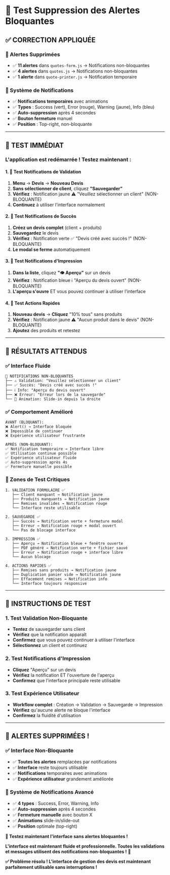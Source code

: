 # 🧪 Test Suppression des Alertes Bloquantes

## ✅ **CORRECTION APPLIQUÉE**

### **🚫 Alertes Supprimées**
- ✅ **11 alertes** dans `quotes-form.js` → Notifications non-bloquantes
- ✅ **4 alertes** dans `quotes.js` → Notifications non-bloquantes  
- ✅ **1 alerte** dans `quote-printer.js` → Notification temporaire

### **🔔 Système de Notifications**
- ✅ **Notifications temporaires** avec animations
- ✅ **Types** : Success (vert), Error (rouge), Warning (jaune), Info (bleu)
- ✅ **Auto-suppression** après 4 secondes
- ✅ **Bouton fermeture** manuel
- ✅ **Position** : Top-right, non-bloquante

---

## 🧪 **TEST IMMÉDIAT**

### **L'application est redémarrée !** Testez maintenant :

#### **1. 🎯 Test Notifications de Validation**
1. **Menu** → **Devis** → **Nouveau Devis**
2. **Sans sélectionner de client**, cliquez **"Sauvegarder"**
3. **Vérifiez** : Notification jaune ⚠️ "Veuillez sélectionner un client" (NON-BLOQUANTE)
4. **Continuez** à utiliser l'interface normalement

#### **2. 🎯 Test Notifications de Succès**
1. **Créez un devis complet** (client + produits)
2. **Sauvegardez** le devis
3. **Vérifiez** : Notification verte ✅ "Devis créé avec succès !" (NON-BLOQUANTE)
4. **Le modal se ferme** automatiquement

#### **3. 🎯 Test Notifications d'Impression**
1. **Dans la liste**, cliquez **"👁️ Aperçu"** sur un devis
2. **Vérifiez** : Notification bleue ℹ️ "Aperçu du devis ouvert" (NON-BLOQUANTE)
3. **L'aperçu s'ouvre** ET vous pouvez continuer à utiliser l'interface

#### **4. 🎯 Test Actions Rapides**
1. **Nouveau devis** → **Cliquez** "10% tous" sans produits
2. **Vérifiez** : Notification jaune ⚠️ "Aucun produit dans le devis" (NON-BLOQUANTE)
3. **Ajoutez** des produits et retestez

---

## 🎊 **RÉSULTATS ATTENDUS**

### **✅ Interface Fluide**
```
🔔 NOTIFICATIONS NON-BLOQUANTES
├── ⚠️ Validation: "Veuillez sélectionner un client"
├── ✅ Succès: "Devis créé avec succès !"
├── ℹ️ Info: "Aperçu du devis ouvert"
├── ❌ Erreur: "Erreur lors de la sauvegarde"
└── 🎨 Animation: Slide-in depuis la droite
```

### **✅ Comportement Amélioré**
```
AVANT (BLOQUANT):
❌ Alert() → Interface bloquée
❌ Impossible de continuer
❌ Expérience utilisateur frustrante

APRÈS (NON-BLOQUANT):
✅ Notification temporaire → Interface libre
✅ Utilisation continue possible
✅ Expérience utilisateur fluide
✅ Auto-suppression après 4s
✅ Fermeture manuelle possible
```

### **🎯 Zones de Test Critiques**
```
1. VALIDATION FORMULAIRE ✅
   ├── Client manquant → Notification jaune
   ├── Produits manquants → Notification jaune
   ├── Remises invalides → Notification rouge
   └── Interface reste utilisable

2. SAUVEGARDE ✅
   ├── Succès → Notification verte + fermeture modal
   ├── Erreur → Notification rouge + modal ouvert
   └── Pas de blocage interface

3. IMPRESSION ✅
   ├── Aperçu → Notification bleue + fenêtre ouverte
   ├── PDF généré → Notification verte + fichier sauvé
   ├── Erreur → Notification rouge + interface libre
   └── Aucun blocage

4. ACTIONS RAPIDES ✅
   ├── Remises sans produits → Notification jaune
   ├── Duplication panier vide → Notification jaune
   ├── Effacement remises → Notification info
   └── Interface toujours responsive
```

---

## 🚀 **INSTRUCTIONS DE TEST**

### **1. Test Validation Non-Bloquante**
- **Tentez** de sauvegarder sans client
- **Vérifiez** que la notification apparaît
- **Confirmez** que vous pouvez continuer à utiliser l'interface
- **Sélectionnez** un client et continuez

### **2. Test Notifications d'Impression**
- **Cliquez** "Aperçu" sur un devis
- **Vérifiez** la notification ET l'ouverture de l'aperçu
- **Confirmez** que l'interface principale reste utilisable

### **3. Test Expérience Utilisateur**
- **Workflow complet** : Création → Validation → Sauvegarde → Impression
- **Vérifiez** qu'aucune alerte ne bloque l'interface
- **Confirmez** la fluidité d'utilisation

---

## 🎊 **ALERTES SUPPRIMÉES !**

### **✅ Interface Non-Bloquante**
- ✅ **Toutes les alertes** remplacées par notifications
- ✅ **Interface** reste toujours utilisable
- ✅ **Notifications** temporaires avec animations
- ✅ **Expérience utilisateur** grandement améliorée

### **🔔 Système de Notifications Avancé**
- ✅ **4 types** : Success, Error, Warning, Info
- ✅ **Auto-suppression** après 4 secondes
- ✅ **Fermeture manuelle** avec bouton X
- ✅ **Animations** slide-in/slide-out
- ✅ **Position** optimale (top-right)

**🎯 Testez maintenant l'interface sans alertes bloquantes !**

**L'interface est maintenant fluide et professionnelle. Toutes les validations et messages utilisent des notifications non-bloquantes !** 🚀

**✅ Problème résolu ! L'interface de gestion des devis est maintenant parfaitement utilisable sans interruptions !**
